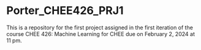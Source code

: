 # Porter_CHEE426_PRJ1
This is a repository for the first project assigned in the first iteration of the course CHEE 426: Machine Learning for CHEE due on February 2, 2024 at 11 pm.
